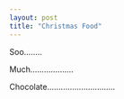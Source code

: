 ```yaml
---
layout: post
title: "Christmas Food"
---
```

Soo........

Much...................

Chocolate..............................

